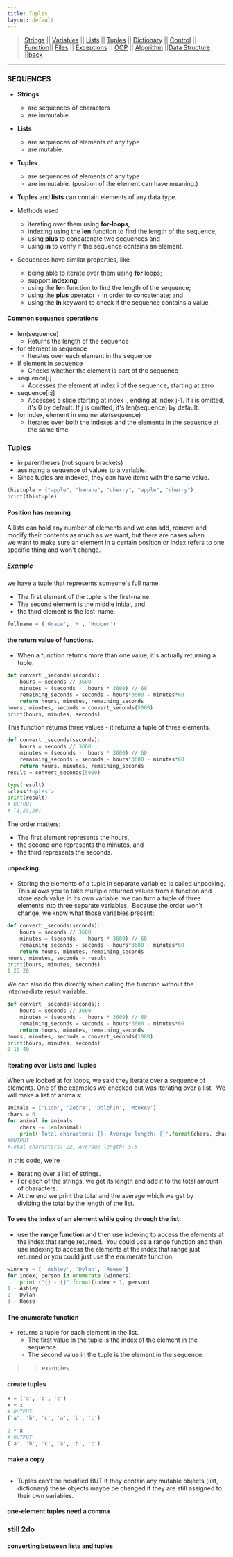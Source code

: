 ```yaml
---
title: Tuples
layout: default
---
```

> [Strings](./strings.html) || [Variables](./variables.html) || [Lists](./lists.html) || [Tuples](./tuples.html) || [Dictionary](./dictionary.html) ||
> [Control](./control.html) || [Function](./function.html)|| [Files](./files.html) || [Exceptions](./exceptions.html) ||
> [OOP](./oop.html) || [Algorithm](./algorithm.html) ||[Data Structure](./datastructure.html) ||[back](./)

***
### SEQUENCES
- **Strings** 
	- are sequences of characters 
	- are immutable. 
- **Lists** 
	- are sequences of elements of any type 
	- are mutable. 
- **Tuples** 
	- are sequences of elements of any type 
	- are immutable. (position of the element can have meaning.)
- **Tuples** and **lists** can contain elements of any data type.
	
- Methods used
    - iterating over them using **for-loops**, 
    - indexing using the **len** function to find the length of the sequence, 
    - using **plus** to concatenate two sequences and 
    - using **in** to verify if the sequence contains an element. 

- Sequences have similar properties, like 
    * being able to iterate over them using **for** loops; 
    * support **indexing**; 
    * using the **len** function to find the length of the sequence; 
    * using the **plus** operator + in order to concatenate; and 
    * using the **in** keyword to check if the sequence contains a value.

#### Common sequence operations
* len(sequence) 
    - Returns the length of the sequence
* for element in sequence 
    - Iterates over each element in the sequence
* if element in sequence 
    - Checks whether the element is part of the sequence
* sequence[i] 
    - Accesses the element at index i of the sequence, starting at zero
* sequence[i:j] 
    - Accesses a slice starting at index i, ending at index j-1. If i is omitted, it's 0 by default. If j is omitted, it's len(sequence) by default.
* for index, element in enumerate(sequence) 
    - Iterates over both the indexes and the elements in the sequence at the same time


### Tuples 
- in parentheses (not square brackets)
- assinging a sequence of values to a variable.
- Since tuples are indexed, they can have items with the same value.

```python
thistuple = ("apple", "banana", "cherry", "apple", "cherry")
print(thistuple)
```  

#### Position has meaning
A lists can hold any number of elements and we can add, remove and modify their contents as much as we want, but 
there are cases when we want to make sure an element in a certain position or index refers to one specific thing and won't change.  

##### Example
we have a tuple that represents someone's full name.
- The first element of the tuple is the first-name.
- The second element is the middle initial, and 
- the third element is the last-name. 

```python
fullname = ('Grace', 'M', 'Hopper')
```

#### the return value of functions. 
- When a function returns more than one value, it's actually returning a tuple. 

```python
def convert _seconds(seconds): 
	hours = seconds // 3600
	minutes = (seconds -  hours * 3600) // 60
	remaining_seconds = seconds - hours*3600 - minutes*60	
	return hours, minutes, remaining_seconds
hours, minutes, seconds = convert_seconds(5000)
print(hours, minutes, seconds)
```
This function returns three values - it returns a tuple of three elements. 

```python
def convert _seconds(seconds): 
	hours = seconds // 3600
	minutes = (seconds -  hours * 3600) // 60
	remaining_seconds = seconds - hours*3600 - minutes*60	
	return hours, minutes, remaining_seconds
result = convert_seconds(5000)

type(result)
<class'tuples'>
print(result)
# OUTOUT
# (1,23,20)
```
The order matters: 
* The first element represents the hours, 
* the second one represents the minutes, and 
* the third represents the seconds. 

#### **unpacking**  
- Storing the elements of a tuple in separate variables is called unpacking. This allows you to take multiple returned values from a function and store each value in its own variable.
we can turn a tuple of three elements into three separate variables. 
Because the order won't change, we know what those variables present:

```python
def convert _seconds(seconds): 
	hours = seconds // 3600
	minutes = (seconds -  hours * 3600) // 60
	remaining_seconds = seconds - hours*3600 - minutes*60	
	return hours, minutes, remaining_seconds
hours, minutes, seconds = result
print(hours, minutes, seconds)
1 23 20
```

We can also do this directly when calling the function without the intermediate result variable.
```python
def convert _seconds(seconds): 
	hours = seconds // 3600
	minutes = (seconds -  hours * 3600) // 60
	remaining_seconds = seconds - hours*3600 - minutes*60	
	return hours, minutes, remaining_seconds
hours, minutes, seconds = convert_seconds(1000)
print(hours, minutes, seconds)
0 16 40
```



#### Iterating over Lists and Tuples
When we looked at for loops, we said they iterate over a sequence of elements. One of the examples we checked out was iterating over a list. 
We will make a list of animals:

```python
animals = ['Lion', 'Zebra', 'Dolphin', 'Monkey']
chars = 0
for animal in animals:
	chars += len(animal)
	print('Total characters: {}, Average length: {}'.format(chars, chars/len(animals)))
#OUTPUT
#Total characters: 22, Average length: 5.5
```
In this code, we're 
- iterating over a list of strings. 
- For each of the strings, we get its length and add it to the total amount of characters. 
- At the end we print the total and the average which we get by dividing the total by the length of the list. 

#### To see the index of an element while going through the list: 
- use the **range function** and then use indexing to access the elements at the index that range returned. 
You could use a range function and then use indexing to access the elements at the index that range just returned or 
you could just use the enumerate function. 

```python
winners = [ 'Ashley', 'Dylan', 'Reese'] 
for index, person in enumerate (winners)
	print ("{} - {}".format(index + 1, person)
1 - Ashley
2 - Dylan
3 - Reese
```

#### The **enumerate function** 
- returns a tuple for each element in the list. 
	- The first value in the tuple is the index of the element in the sequence. 
	- The second value in the tuple is the element in the sequence. 
>> examples

#### create tuples
```python
x = ('a', 'b', 'c')
x + x
# OUTPUT
('a', 'b', 'c', 'a', 'b', 'c')

2 * x
# OUTPUT
('a', 'b', 'c', 'a', 'b', 'c')
```
#### make a copy
```python

```
- Tuples can't be modified BUT if they contain any mutable objects (list, dictionary) these objects maybe be changed if they are still assigned to their own variables.

#### one-element tuples need a comma
### still 2do

#### converting between lists and tuples

